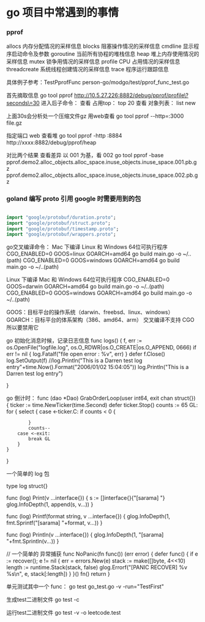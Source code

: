 # go 项目中常遇到的事情

### pprof
allocs 内存分配情况的采样信息
blocks 阻塞操作情况的采样信息
cmdline 显示程序启动命令及参数
goroutine 当前所有协程的堆栈信息
heap 堆上内存使用情况的采样信息
mutex 锁争用情况的采样信息
profile CPU 占用情况的采样信息
threadcreate 系统线程创建情况的采样信息
trace 程序运行跟踪信息

具体例子参考：TestPprofFunc
person-go/modgo/test/pprof_func_test.go 

首先摘取信息
go tool pprof  http://10.5.27.226:8882/debug/pprof/profile\?seconds\=30
进入后子命令：
查看 占用top：  top 20
查看 对象列表： list new

上面30s会分析处一个压缩文件gz 用web查看
go tool pprof --http=:3000  file.gz

指定端口 web 查看堆
go tool pprof  -http :8884 http://xxxx:8882/debug/pprof/heap

对比两个结果 查看差异 以 001 为基，看 002
go tool pprof -base pprof.demo2.alloc_objects.alloc_space.inuse_objects.inuse_space.001.pb.gz pprof.demo2.alloc_objects.alloc_space.inuse_objects.inuse_space.002.pb.gz


### goland 编写 proto 引用 google 时需要用到的包

```proto

import "google/protobuf/duration.proto";
import "google/protobuf/struct.proto";
import "google/protobuf/timestamp.proto";
import "google/protobuf/wrappers.proto";

```

go交叉编译命令：
Mac 下编译 Linux 和 Windows 64位可执行程序
CGO_ENABLED=0 GOOS=linux GOARCH=amd64 go build main.go -o ~/..(path)
CGO_ENABLED=0 GOOS=windows GOARCH=amd64 go build main.go -o ~/..(path)

Linux 下编译 Mac 和 Windows 64位可执行程序
CGO_ENABLED=0 GOOS=darwin GOARCH=amd64 go build main.go -o ~/..(path)
CGO_ENABLED=0 GOOS=windows GOARCH=amd64 go build main.go -o ~/..(path)

GOOS：目标平台的操作系统（darwin、freebsd、linux、windows）
GOARCH：目标平台的体系架构（386、amd64、arm）
交叉编译不支持 CGO 所以要禁用它


go 初始化消息时候，记录日志信息
func logs()  {
	f, err := os.OpenFile("logfile.log", os.O_RDWR|os.O_CREATE|os.O_APPEND, 0666)
	if err != nil {
		log.Fatalf("file open error : %v", err)
	}
	defer f.Close()
	log.SetOutput(f)
	//log.Println("This is a Darren test log entry"+time.Now().Format("2006/01/02 15:04:05"))
	log.Println("This is a Darren test log entry")

}


go  倒计时：
func (dao *Dao) GrabOrderLoop(user int64, exit chan struct{}) {
    ticker := time.NewTicker(time.Second)
    defer ticker.Stop()
    counts := 65
GL:
    for {
        select {
        case <-ticker.C:
            if counts < 0 {

            }
            counts--
        case <-exit:
            break GL
        }
    }
}

一个简单的 log 包

type log struct{}

func (log) Print(v ...interface{}) {
    s := []interface{}{"[sarama] "}
    glog.InfoDepth(1, append(s, v...))
}

func (log) Printf(format string, v ...interface{}) {
    glog.InfoDepth(1, fmt.Sprintf("[sarama] "+format, v...))
}

func (log) Println(v ...interface{}) {
    glog.InfoDepth(1, "[sarama] "+fmt.Sprintln(v...))
}


// 一个简单的 异常捕获
func NoPanic(fn func()) (err error) {
    defer func() {
        if e := recover(); e != nil {
            err = errors.New(e)
            stack := make([]byte, 4<<10)
            length := runtime.Stack(stack, false)
            glog.Errorf("[PANIC RECOVER] %v %s\n", e, stack[:length])
        }
    }()
    fn()
    return
}


单元测试其中一个 func：
go test go_test.go -v -run="TestFirst"

生成test二进制文件
go test -c

运行test二进制文件
go test -v -o leetcode.test

